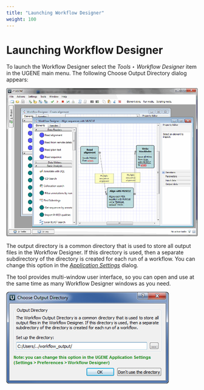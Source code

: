 ```yaml
---
title: "Launching Workflow Designer"
weight: 100
---
```



# Launching Workflow Designer

To launch the Workflow Designer select the _Tools ‣ Workflow Designer_ item in the UGENE main menu. The following Choose Output Directory dialog appears:

![](/images/65929873/65929874.png)

The output directory is a common directory that is used to store all output files in the Workflow Designer. If this directory is used, then a separate subdirectory of the directory is created for each run of a workflow. You can change this option in the [_Application Settings_](application-settings.md) dialog.

The tool provides multi-window user interface, so you can open and use at the same time as many Workflow Designer windows as you need.

![](/images/65929873/65929875.jpg)
